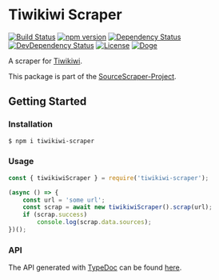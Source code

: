 # Tiwikiwi Scraper

[![Build Status](https://travis-ci.org/OpenByteDev/SourceScraper.svg?branch=master)](https://travis-ci.org/OpenByteDev/SourceScraper)
[![npm version](https://badge.fury.io/js/tiwikiwi-scraper.svg)](https://www.npmjs.com/package/tiwikiwi-scraper)
[![Dependency Status](https://david-dm.org/OpenByteDev/SourceScraper/status.svg?path=packages%2Ftiwikiwi-scraper)](https://david-dm.org/OpenByteDev/SourceScraper?path=packages%2Ftiwikiwi-scraper)
[![DevDependency Status](https://david-dm.org/OpenByteDev/SourceScraper/dev-status.svg?path=packages%2Ftiwikiwi-scraper)](https://david-dm.org/OpenByteDev/SourceScraper?path=packages%2Ftiwikiwi-scraper&type=dev)
[![License](https://img.shields.io/github/license/mashape/apistatus.svg)](https://opensource.org/licenses/MIT)
[![Doge](https://img.shields.io/badge/doge-wow-yellow.svg)]()

A scraper for [Tiwikiwi](https://www.tiwi.kiwi/).

This package is part of the [SourceScraper-Project](https://github.com/OpenByteDev/SourceScraper).


## Getting Started
### Installation
```bash
$ npm i tiwikiwi-scraper
```


### Usage

```js
const { tiwikiwiScraper } = require('tiwikiwi-scraper');

(async () => {
    const url = 'some url';
    const scrap = await new tiwikiwiScraper().scrap(url);
    if (scrap.success)
        console.log(scrap.data.sources);
})();
```


### API
The API generated with [TypeDoc](http://typedoc.org/) can be found [here](https://openbytedev.github.io/SourceScraper/packages/tiwikiwi-scraper/docs/).
